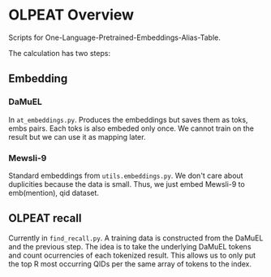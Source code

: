 # OLPEAT Overview
Scripts for One-Language-Pretrained-Embeddings-Alias-Table.

The calculation has two steps:

## Embedding

### DaMuEL
In `at_embeddings.py`. 
Produces the embeddings but saves them as toks, embs pairs.
Each toks is also embeded only once.
We cannot train on the result but we can use it as mapping later.

### Mewsli-9
Standard embeddings from `utils.embeddings.py`.
We don't care about duplicities because the data is small.
Thus, we just embed Mewsli-9 to emb(mention), qid dataset.

## OLPEAT recall
Currently in `find_recall.py`.
A training data is constructed from the DaMuEL and the previous step.
The idea is to take the underlying DaMuEL tokens and count ocurrencies of 
each tokenized result. This allows us to only put the top R most occurring
QIDs per the same array of tokens to the index.